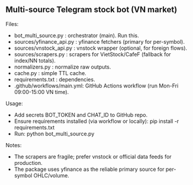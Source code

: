 
Multi-source Telegram stock bot (VN market)
------------------------------------------

Files:
- bot_multi_source.py       : orchestrator (main). Run this.
- sources/yfinance_api.py   : yfinance fetchers (primary for per-symbol).
- sources/vnstock_api.py    : vnstock wrapper (optional, for foreign flows).
- sources/scrapers.py       : scrapers for VietStock/CafeF (fallback for index/NN totals).
- normalizers.py            : normalize raw outputs.
- cache.py                  : simple TTL cache.
- requirements.txt          : dependencies.
- .github/workflows/main.yml: GitHub Actions workflow (run Mon-Fri 09:00-15:00 VN time).

Usage:
- Add secrets BOT_TOKEN and CHAT_ID to GitHub repo.
- Ensure requirements installed (via workflow or locally): pip install -r requirements.txt
- Run: python bot_multi_source.py

Notes:
- The scrapers are fragile; prefer vnstock or official data feeds for production.
- The package uses yfinance as the reliable primary source for per-symbol OHLC/volume.
